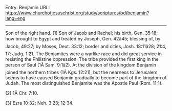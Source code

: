Entry: Benjamin
URL: https://www.churchofjesuschrist.org/study/scriptures/bd/benjamin?lang=eng

---

Son of the right hand. (1) Son of Jacob and Rachel; his birth, Gen. 35:18; how brought to Egypt and treated by Joseph, Gen. 42â45; blessing of, by Jacob, 49:27; by Moses, Deut. 33:12; border and cities, Josh. 18:11â28; 21:4, 17; Judg. 1:21. The Benjamites were a warlike race and did great service in resisting the Philistine oppression. The tribe provided the first king in the person of Saul (1Â Sam. 9:1â2). At the division of the kingdom Benjamin joined the northern tribes (1Â Kgs. 12:21), but the nearness to Jerusalem seems to have caused Benjamin gradually to become part of the kingdom of Judah. The most distinguished Benjamite was the Apostle Paul (Rom. 11:1).

(2) 1Â Chr. 7:10.

(3) Ezra 10:32; Neh. 3:23; 12:34.
